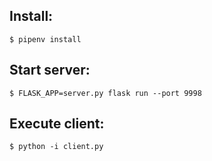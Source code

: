 ## Install:
`$ pipenv install`

## Start server:
`$ FLASK_APP=server.py flask run --port 9998`

## Execute client:
`$ python -i client.py`